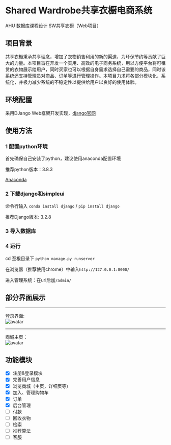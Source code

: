 # Shared Wardrobe共享衣橱电商系统

AHU 数据库课程设计 SW共享衣橱（Web项目）

## 项目背景

共享衣橱秉承共享理念，增加了衣物销售利用的新的渠道，为环保节约等贡献了巨大的力量。本项目旨在开发一个实用、高效的电子商务系统，用以方便平台将可租赁的衣物展示给用户，同时买家也可以根据自身需求选择自己需要的商品，同时该系统还支持管理员对商品、订单等进行管理操作。本项目力求将各部分模块化、系统化，并极力减少系统的不稳定性以提供给用户以良好的使用体验。

## 环境配置

采用DJango Web框架开发实现，[django官网](https://www.djangoproject.com/)

## 使用方法

### 1 配置python环境

首先确保自己安装了python，建议使用anaconda配置环境

推荐python版本：3.8.3

[Anaconda](https://www.anaconda.com/)

### 2 下载django和simpleui

命令行输入 `conda install django` / `pip install django`

推荐Django版本: 3.2.8

### 3 导入数据库



### 4 运行

cd 至根目录下 `python manage.py runserver`

在浏览器（推荐使用chrome）中输入`http://127.0.0.1:8000/`

进入管理系统：在url后加`/admin/`

## 部分界面展示
---
登录界面:
<br>
![avatar](https://pic.imgdb.cn/item/623dd06927f86abb2a22e076.png)

---
商城主页：
<br>
![avatar](https://pic.imgdb.cn/item/623dd09127f86abb2a23f43b.png)

## 功能模块

- [x] 注册&登录模块
- [x] 完善用户信息
- [x] 浏览商城（主页，详细页等）
- [x] 加入、管理购物车
- [x] 订单
- [x] 后台管理
- [ ] 付款
- [ ] 回收衣物
- [ ] 检索
- [ ] 推荐算法
- [ ] 客服
